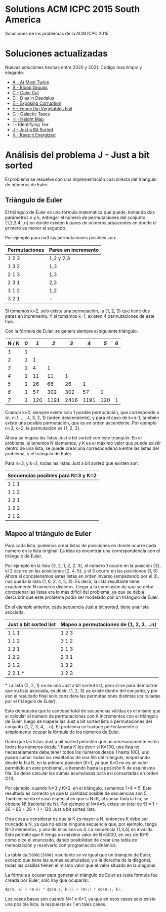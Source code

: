 # Solutions ACM ICPC 2015 South America

Soluciones de los problemas de la ACM ICPC 2015.

# Soluciones actualizadas

Nuevas soluciones hechas entre 2020 y 2021. Código mas limpio y elegante.

* [A - At Most Twice](https://github.com/ChrisVilches/Algorithms/blob/main/urionlinejudge/2013-at_most_twice.cpp)
* [B - Blood Groups](https://github.com/ChrisVilches/Algorithms/blob/main/urionlinejudge/2014-blood_groups.cpp)
* [C - Cake Cut](https://github.com/ChrisVilches/Algorithms/blob/main/urionlinejudge/2015-cake_cut.cpp)
* D - D as in Daedalus
* [E - Exposing Corruption](https://github.com/ChrisVilches/Algorithms/blob/main/urionlinejudge/2008-exposing_corruption.cpp)
* [F - Fence the Vegetables Fail](https://github.com/ChrisVilches/Algorithms/blob/main/urionlinejudge/2007-fence_the_vegetables_fail.cpp)
* [G - Galactic Taxes](https://github.com/ChrisVilches/Algorithms/blob/main/uva/13010-galactic_taxes.cpp)
* [H - Height Map](https://github.com/ChrisVilches/Algorithms/blob/main/uva/13011-height_map.cpp)
* I - Identifying Tea
* [J - Just a Bit Sorted](https://github.com/ChrisVilches/Algorithms/blob/main/urionlinejudge/2009-just_a_bit_sorted.cpp)
* [K - Keep it Energized](https://github.com/ChrisVilches/Algorithms/blob/main/urionlinejudge/2010-keep_it_energized.cpp)

# Análisis del problema J - Just a bit sorted

El problema se resuelve con una implementación casi directa del triángulo de números de Euler.

## Triángulo de Euler

El triángulo de Euler es una fórmula matemática que puede, tomando dos parámetros n y k, entregar el número de permutaciones del conjunto {1,2,3,4...n} en donde existen k pares de números adyacentes en donde el primero es menor al segundo.

Por ejemplo para n=3 las permutaciones posibles son:

| Permutaciones |  Pares en incremento |
|---	|---	|
|1 2 3|1,2 y 2,3 |
|1 3 2| 1,3|
|2 1 3| 1,3|
|2 3 1|2,3|
|3 1 2 |1,2|
|3 2 1|-|



Si tomamos k=2, solo existe una permutación, la {1, 2, 3} que tiene dos pares en incremento. Y si tomamos k=1, existen 4 permutaciones de este tipo.

Con la fórmula de Euler, se genera siempre el siguiente triángulo:

|N / K|*0*|*1*|*2*|*3*|*4*|*5*|*6*|
|---|---|---|---|---|---|---|---|
|*1*|1|||||||
|*2*|1|1||||||
|*3*|1|4|1|||||
|*4*|1|11|11|1||||
|*5*|1|26|66|26|1|||
|*6*|1|57|302|302|57|1||
|*7*|1|120|1191|2416|1191|120|1|

Cuando k=0, siempre existe solo 1 posible permutación, que corresponde a {n, n-1, …, 4, 3, 2, 1} (orden descendente), y para el caso de k=n-1, también existe una posible permutación, que es en orden ascendente. Por ejemplo n=3, k=2, la permutación es {1, 2, 3}.

Ahora se mapea las listas Just a bit sorted con este triángulo. En el problema, si tenemos N elementos, y K es el máximo valor que puede existir dentro de una lista, se puede crear una correspondencia entre las listas del problema, y el triángulo de Euler.

Para n=3, y k=2, todas las listas Just a bit sorted que existen son:

|Secuencias posibles para N=3 y K=2|
|---|
|1 1 1|
|1 1 2|
|1 2 1|
|1 2 2|
|2 1 2|


## Mapeo al triángulo de Euler


Para cada lista, podemos crear listas de posiciones en donde ocurre cada número en la lista original. La idea es encontrar una correspondencia con el triángulo de Euler.

Por ejemplo en la lista {3, 2, 1, 2, 2, 3}, el número 1 ocurre en la posición {3}, el 2 ocurre en las posiciones {2, 4, 5}, y el 3 ocurre en las posiciones {1, 6}. Ahora si concatenamos estas listas en orden inverso (empezando por el 3), nos queda la lista {1, 6, 2, 4, 5, 3}. Es decir, la lista resultante tiene exactamente N números distintos. Llegar a la conclusión de que se debe concatenar las listas era lo más difícil del problema, ya que se debia descubrir que este problema podía ser modelado con un triángulo de Euler.

En el ejemplo anterior, cada secuencia Just a bit sorted, tiene una lista asociada:

|Just a bit sorted list| Mapeo a permutaciones de {1, 2, 3, ...n}
|---|---|
|1 1 1|1 2 3|
|1 1 2|3 1 2|
|1 2 1|2 1 3|
|1 2 2|2 3 1|
|2 1 2|1 3 2|
|2 2 1 *|1 2 3|



\* La lista {2, 2, 1} no es una Just a bit sorted list, pero sirve para demostrar que su lista asociada, es decir, {1, 2, 3} ya existe dentro del conjunto, y por eso el resultado final solo considera las permutaciones distintas (calculadas por el triángulo de Euler).

Esto demuestra que la cantidad total de secuencias válidas es el mismo que al calcular el número de permutaciones con K incrementos con el triángulo de Euler, luego de mapear las Just a bit sorted lists a permutaciones del conjunto {1, 2, 3, 4, …n}. El problema se traduce perfectamente a simplemente ocupar la fórmula de los números de Euler.

Dado que las listas Just a bit sorted permiten que no necesariamente estén todos los números desde 1 hasta K (es decir si K=100, una lista no necesariamente debe tener todos los números desde 1 hasta 100), uno puede sumar todas los resultados de una fila del triángulo, empezando desde la fila N, en la primera posicion (K=1, ya que K=0 no es un valor permitido en este problema), e iterando hasta la posición K de esa misma fila. Se debe calcular las sumas acumuladas para así consultarlas en orden O(1).

Por ejemplo, cuando N=3 y K=2, en el triángulo, sumamos 1+4 = 5. Este resultado es correcto ya que la cantidad posible de secuencias son 5. También se da el caso especial en que si N=K, al sumar toda la fila, se obtiene N! (factorial de N). Por ejemplo si N=K=5, existe un total de 5! = 1 + 26 + 66 + 26 + 1 = 120 Just a bit sorted lists.

Otra cosa a considerar es que si K es mayor a N, entonces K debe ser truncado a N, ya que no existe ninguna secuencia que, por ejemplo, tenga N=3 elementos, y uno de ellos sea un 4. La secuencia {1,3,4} es inválida. Esto permite que K tenga un máximo valor de N=5000, en vez de 10^9 como dice el enunciado, dando posibilidad de crear una tabla de memoización y resolverlo con programación dinámica.

La tabla ```dp[5000][5000]``` resultante se ve igual que un triángulo de Euler, excepto que tiene las sumas acumuladas, y a la derecha de la diagonal, todas las casillas tienen el mismo valor que el valor situado en la diagonal.

La fórmula a ocupar para generar el triángulo de Euler es (esta fórmula fue creada por Euler, solo hay que ocuparla):

```c++
dp(n, k) = (n-k) * dp(n-1, k-1) + (m+1) * dp(n-1, k);
```

Los casos bases son cuando N=1 o K=1, ya que en esos casos solo existe una posible lista, la respuesta es 1 en tales casos.
